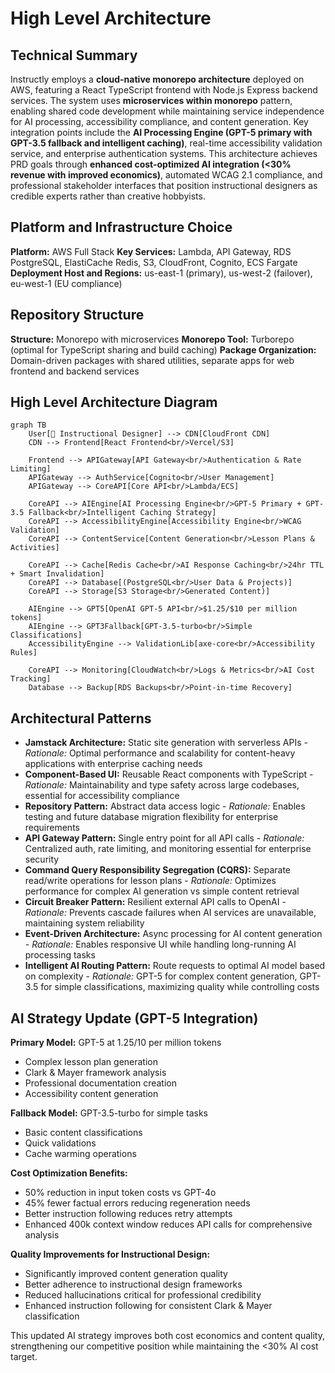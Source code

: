 # High Level Architecture

## Technical Summary

Instructly employs a **cloud-native monorepo architecture** deployed on AWS, featuring a React TypeScript frontend with Node.js Express backend services. The system uses **microservices within monorepo** pattern, enabling shared code development while maintaining service independence for AI processing, accessibility compliance, and content generation. Key integration points include the **AI Processing Engine (GPT-5 primary with GPT-3.5 fallback and intelligent caching)**, real-time accessibility validation service, and enterprise authentication systems. This architecture achieves PRD goals through **enhanced cost-optimized AI integration (<30% revenue with improved economics)**, automated WCAG 2.1 compliance, and professional stakeholder interfaces that position instructional designers as credible experts rather than creative hobbyists.

## Platform and Infrastructure Choice

**Platform:** AWS Full Stack
**Key Services:** Lambda, API Gateway, RDS PostgreSQL, ElastiCache Redis, S3, CloudFront, Cognito, ECS Fargate
**Deployment Host and Regions:** us-east-1 (primary), us-west-2 (failover), eu-west-1 (EU compliance)

## Repository Structure

**Structure:** Monorepo with microservices
**Monorepo Tool:** Turborepo (optimal for TypeScript sharing and build caching)
**Package Organization:** Domain-driven packages with shared utilities, separate apps for web frontend and backend services

## High Level Architecture Diagram

```mermaid
graph TB
    User[👤 Instructional Designer] --> CDN[CloudFront CDN]
    CDN --> Frontend[React Frontend<br/>Vercel/S3]
    
    Frontend --> APIGateway[API Gateway<br/>Authentication & Rate Limiting]
    APIGateway --> AuthService[Cognito<br/>User Management]
    APIGateway --> CoreAPI[Core API<br/>Lambda/ECS]
    
    CoreAPI --> AIEngine[AI Processing Engine<br/>GPT-5 Primary + GPT-3.5 Fallback<br/>Intelligent Caching Strategy]
    CoreAPI --> AccessibilityEngine[Accessibility Engine<br/>WCAG Validation]
    CoreAPI --> ContentService[Content Generation<br/>Lesson Plans & Activities]
    
    CoreAPI --> Cache[Redis Cache<br/>AI Response Caching<br/>24hr TTL + Smart Invalidation]
    CoreAPI --> Database[(PostgreSQL<br/>User Data & Projects)]
    CoreAPI --> Storage[S3 Storage<br/>Generated Content)]
    
    AIEngine --> GPT5[OpenAI GPT-5 API<br/>$1.25/$10 per million tokens]
    AIEngine --> GPT3Fallback[GPT-3.5-turbo<br/>Simple Classifications]
    AccessibilityEngine --> ValidationLib[axe-core<br/>Accessibility Rules]
    
    CoreAPI --> Monitoring[CloudWatch<br/>Logs & Metrics<br/>AI Cost Tracking]
    Database --> Backup[RDS Backups<br/>Point-in-time Recovery]
```

## Architectural Patterns

- **Jamstack Architecture:** Static site generation with serverless APIs - _Rationale:_ Optimal performance and scalability for content-heavy applications with enterprise caching needs
- **Component-Based UI:** Reusable React components with TypeScript - _Rationale:_ Maintainability and type safety across large codebases, essential for accessibility compliance
- **Repository Pattern:** Abstract data access logic - _Rationale:_ Enables testing and future database migration flexibility for enterprise requirements
- **API Gateway Pattern:** Single entry point for all API calls - _Rationale:_ Centralized auth, rate limiting, and monitoring essential for enterprise security
- **Command Query Responsibility Segregation (CQRS):** Separate read/write operations for lesson plans - _Rationale:_ Optimizes performance for complex AI generation vs simple content retrieval
- **Circuit Breaker Pattern:** Resilient external API calls to OpenAI - _Rationale:_ Prevents cascade failures when AI services are unavailable, maintaining system reliability
- **Event-Driven Architecture:** Async processing for AI content generation - _Rationale:_ Enables responsive UI while handling long-running AI processing tasks
- **Intelligent AI Routing Pattern:** Route requests to optimal AI model based on complexity - _Rationale:_ GPT-5 for complex content generation, GPT-3.5 for simple classifications, maximizing quality while controlling costs

## AI Strategy Update (GPT-5 Integration)

**Primary Model:** GPT-5 at $1.25/$10 per million tokens
- Complex lesson plan generation
- Clark & Mayer framework analysis
- Professional documentation creation
- Accessibility content generation

**Fallback Model:** GPT-3.5-turbo for simple tasks
- Basic content classifications
- Quick validations
- Cache warming operations

**Cost Optimization Benefits:**
- 50% reduction in input token costs vs GPT-4o
- 45% fewer factual errors reducing regeneration needs
- Better instruction following reduces retry attempts
- Enhanced 400k context window reduces API calls for comprehensive analysis

**Quality Improvements for Instructional Design:**
- Significantly improved content generation quality
- Better adherence to instructional design frameworks
- Reduced hallucinations critical for professional credibility
- Enhanced instruction following for consistent Clark & Mayer classification

This updated AI strategy improves both cost economics and content quality, strengthening our competitive position while maintaining the <30% AI cost target.
